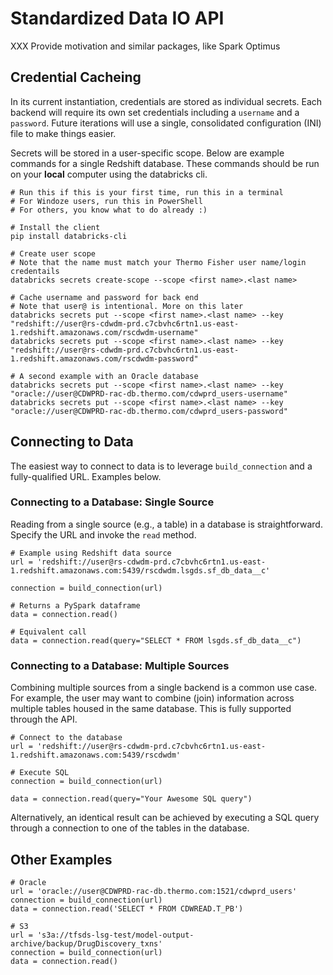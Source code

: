 # Standardized Data IO API

XXX Provide motivation and similar packages, like Spark Optimus

## Credential Cacheing

In its current instantiation, credentials are stored as individual secrets. Each backend will require its own set credentials including a `username` and a `password`. Future iterations will use a single, consolidated configuration (INI) file to make things easier.

Secrets will be stored in a user-specific scope. Below are example commands for a single Redshift database. These commands should be run on your **local** computer using the databricks cli.

```
# Run this if this is your first time, run this in a terminal
# For Windoze users, run this in PowerShell
# For others, you know what to do already :)

# Install the client
pip install databricks-cli

# Create user scope
# Note that the name must match your Thermo Fisher user name/login credentails
databricks secrets create-scope --scope <first name>.<last name>

# Cache username and password for back end
# Note that user@ is intentional. More on this later
databricks secrets put --scope <first name>.<last name> --key "redshift://user@rs-cdwdm-prd.c7cbvhc6rtn1.us-east-1.redshift.amazonaws.com/rscdwdm-username"
databricks secrets put --scope <first name>.<last name> --key "redshift://user@rs-cdwdm-prd.c7cbvhc6rtn1.us-east-1.redshift.amazonaws.com/rscdwdm-password"

# A second example with an Oracle database
databricks secrets put --scope <first name>.<last name> --key "oracle://user@CDWPRD-rac-db.thermo.com/cdwprd_users-username"
databricks secrets put --scope <first name>.<last name> --key "oracle://user@CDWPRD-rac-db.thermo.com/cdwprd_users-password"
```

## Connecting to Data

The easiest way to connect to data is to leverage `build_connection` and a fully-qualified URL. Examples below.

### Connecting to a Database: Single Source

Reading from a single source (e.g., a table) in a database is straightforward. Specify the URL and invoke the `read` method.

```
# Example using Redshift data source
url = 'redshift://user@rs-cdwdm-prd.c7cbvhc6rtn1.us-east-1.redshift.amazonaws.com:5439/rscdwdm.lsgds.sf_db_data__c'

connection = build_connection(url)

# Returns a PySpark dataframe
data = connection.read()

# Equivalent call
data = connection.read(query="SELECT * FROM lsgds.sf_db_data__c")
```

### Connecting to a Database: Multiple Sources

Combining multiple sources from a single backend is a common use case. For example, the user may want to combine (join) information across multiple tables housed in the same database. This is fully supported through the API.

```
# Connect to the database
url = 'redshift://user@rs-cdwdm-prd.c7cbvhc6rtn1.us-east-1.redshift.amazonaws.com:5439/rscdwdm'

# Execute SQL
connection = build_connection(url)

data = connection.read(query="Your Awesome SQL query")
```

Alternatively, an identical result can be achieved by executing a SQL query through a connection to one of the tables in the database.

## Other Examples

```
# Oracle
url = 'oracle://user@CDWPRD-rac-db.thermo.com:1521/cdwprd_users'
connection = build_connection(url)
data = connection.read('SELECT * FROM CDWREAD.T_PB')
```

```
# S3
url = 's3a://tfsds-lsg-test/model-output-archive/backup/DrugDiscovery_txns'
connection = build_connection(url)
data = connection.read()
```
